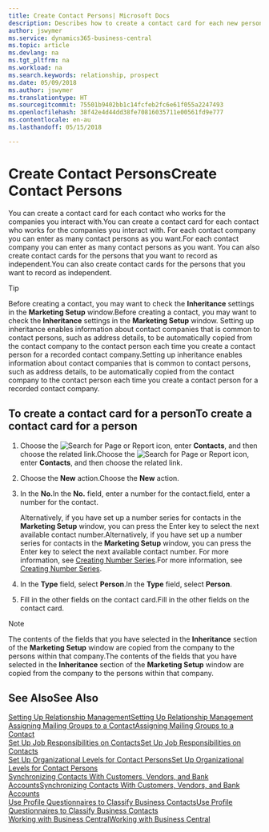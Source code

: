 ```yaml
---
title: Create Contact Persons| Microsoft Docs
description: Describes how to create a contact card for each new person or prospect you interact with or have a business relationship with.
author: jswymer
ms.service: dynamics365-business-central
ms.topic: article
ms.devlang: na
ms.tgt_pltfrm: na
ms.workload: na
ms.search.keywords: relationship, prospect
ms.date: 05/09/2018
ms.author: jswymer
ms.translationtype: HT
ms.sourcegitcommit: 75501b9402bb1c14fcfeb2fc6e61f055a2247493
ms.openlocfilehash: 38f42e4d44dd38fe70816035711e00561fd9e777
ms.contentlocale: en-au
ms.lasthandoff: 05/15/2018

---
```

# <a name="create-contact-persons"></a><span data-ttu-id="1449b-103">Create Contact Persons</span><span class="sxs-lookup"><span data-stu-id="1449b-103">Create Contact Persons</span></span>
<span data-ttu-id="1449b-104">You can create a contact card for each contact who works for the companies you interact with.</span><span class="sxs-lookup"><span data-stu-id="1449b-104">You can create a contact card for each contact who works for the companies you interact with.</span></span> <span data-ttu-id="1449b-105">For each contact company you can enter as many contact persons as you want.</span><span class="sxs-lookup"><span data-stu-id="1449b-105">For each contact company you can enter as many contact persons as you want.</span></span> <span data-ttu-id="1449b-106">You can also create contact cards for the persons that you want to record as independent.</span><span class="sxs-lookup"><span data-stu-id="1449b-106">You can also create contact cards for the persons that you want to record as independent.</span></span>

> [!TIP]  
>   <span data-ttu-id="1449b-107">Before creating a contact, you may want to check the **Inheritance** settings in the **Marketing Setup** window.</span><span class="sxs-lookup"><span data-stu-id="1449b-107">Before creating a contact, you may want to check the **Inheritance** settings in the **Marketing Setup** window.</span></span> <span data-ttu-id="1449b-108">Setting up inheritance enables information about contact companies that is common to contact persons, such as address details, to be automatically copied from the contact company to the contact person each time you create a contact person for a recorded contact company.</span><span class="sxs-lookup"><span data-stu-id="1449b-108">Setting up inheritance enables information about contact companies that is common to contact persons, such as address details, to be automatically copied from the contact company to the contact person each time you create a contact person for a recorded contact company.</span></span>

## <a name="to-create-a-contact-card-for-a-person"></a><span data-ttu-id="1449b-109">To create a contact card for a person</span><span class="sxs-lookup"><span data-stu-id="1449b-109">To create a contact card for a person</span></span>
1. <span data-ttu-id="1449b-110">Choose the ![Search for Page or Report](media/ui-search/search_small.png "Search for Page or Report icon") icon, enter **Contacts**, and then choose the related link.</span><span class="sxs-lookup"><span data-stu-id="1449b-110">Choose the ![Search for Page or Report](media/ui-search/search_small.png "Search for Page or Report icon") icon, enter **Contacts**, and then choose the related link.</span></span>
2. <span data-ttu-id="1449b-111">Choose the **New** action.</span><span class="sxs-lookup"><span data-stu-id="1449b-111">Choose the **New** action.</span></span>
3. <span data-ttu-id="1449b-112">In the **No.**</span><span class="sxs-lookup"><span data-stu-id="1449b-112">In the **No.**</span></span> <span data-ttu-id="1449b-113">field, enter a number for the contact.</span><span class="sxs-lookup"><span data-stu-id="1449b-113">field, enter a number for the contact.</span></span>

    <span data-ttu-id="1449b-114">Alternatively, if you have set up a number series for contacts in the **Marketing Setup** window, you can press the Enter key to select the next available contact number.</span><span class="sxs-lookup"><span data-stu-id="1449b-114">Alternatively, if you have set up a number series for contacts in the **Marketing Setup** window, you can press the Enter key to select the next available contact number.</span></span> <span data-ttu-id="1449b-115">For more information, see [Creating Number Series](ui-create-number-series.md).</span><span class="sxs-lookup"><span data-stu-id="1449b-115">For more information, see [Creating Number Series](ui-create-number-series.md).</span></span>
4. <span data-ttu-id="1449b-116">In the **Type** field, select **Person**.</span><span class="sxs-lookup"><span data-stu-id="1449b-116">In the **Type** field, select **Person**.</span></span>
5. <span data-ttu-id="1449b-117">Fill in the other fields on the contact card.</span><span class="sxs-lookup"><span data-stu-id="1449b-117">Fill in the other fields on the contact card.</span></span>

> [!NOTE]  
>   <span data-ttu-id="1449b-118">The contents of the fields that you have selected in the **Inheritance** section of the **Marketing Setup** window are copied from the company to the persons within that company.</span><span class="sxs-lookup"><span data-stu-id="1449b-118">The contents of the fields that you have selected in the **Inheritance** section of the **Marketing Setup** window are copied from the company to the persons within that company.</span></span>

## <a name="see-also"></a><span data-ttu-id="1449b-119">See Also</span><span class="sxs-lookup"><span data-stu-id="1449b-119">See Also</span></span>
[<span data-ttu-id="1449b-120">Setting Up Relationship Management</span><span class="sxs-lookup"><span data-stu-id="1449b-120">Setting Up Relationship Management</span></span>](marketing-setup-marketing.md)  
[<span data-ttu-id="1449b-121">Assigning Mailing Groups to a Contact</span><span class="sxs-lookup"><span data-stu-id="1449b-121">Assigning Mailing Groups to a Contact</span></span>](marketing-mailing-groups.md#AssignMailGroupContact)  
[<span data-ttu-id="1449b-122">Set Up Job Responsibilities on Contacts</span><span class="sxs-lookup"><span data-stu-id="1449b-122">Set Up Job Responsibilities on Contacts</span></span>](marketing-job-responsibilities.md)  
[<span data-ttu-id="1449b-123">Set Up Organizational Levels for Contact Persons</span><span class="sxs-lookup"><span data-stu-id="1449b-123">Set Up Organizational Levels for Contact Persons</span></span>](marketing-organizational-levels.md)  
[<span data-ttu-id="1449b-124">Synchronizing Contacts With Customers, Vendors, and Bank Accounts</span><span class="sxs-lookup"><span data-stu-id="1449b-124">Synchronizing Contacts With Customers, Vendors, and Bank Accounts</span></span>](marketing-synchronize-contacts-customers-vendors-bank-accounts.md)  
[<span data-ttu-id="1449b-125">Use Profile Questionnaires to Classify Business Contacts</span><span class="sxs-lookup"><span data-stu-id="1449b-125">Use Profile Questionnaires to Classify Business Contacts</span></span>](marketing-create-contact-profile-questionnaire.md)  
[<span data-ttu-id="1449b-126">Working with Business Central</span><span class="sxs-lookup"><span data-stu-id="1449b-126">Working with Business Central</span></span>](ui-work-product.md)  

